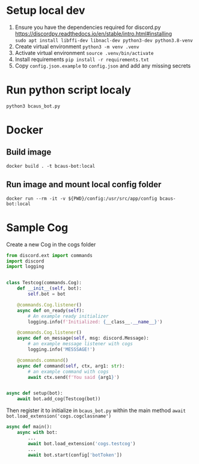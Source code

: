 # Setup local dev

1. Ensure you have the dependencies required for discord.py https://discordpy.readthedocs.io/en/stable/intro.html#installing  
   `sudo apt install libffi-dev libnacl-dev python3-dev python3.8-venv`
2. Create virtual environment `python3 -m venv .venv`
3. Activate virtual environment `source .venv/bin/activate`
4. Install requirements `pip install -r requirements.txt`
5. Copy `config.json.example` to `config.json` and add any missing secrets

# Run python script localy

`python3 bcaus_bot.py`

# Docker

## Build image

`docker build . -t bcaus-bot:local`

## Run image and mount local config folder

`docker run --rm -it -v ${PWD}/config:/usr/src/app/config bcaus-bot:local`

# Sample Cog

Create a new Cog in the cogs folder

```python
from discord.ext import commands
import discord
import logging


class Testcog(commands.Cog):
    def __init__(self, bot):
        self.bot = bot

    @commands.Cog.listener()
    async def on_ready(self):
        # An example ready initializer
        logging.info(f'Initialized: {__class__.__name__}')

    @commands.Cog.listener()
    async def on_message(self, msg: discord.Message):
        # an example message listener with cogs
        logging.info('MESSSAGE!')

    @commands.command()
    async def command(self, ctx, arg1: str):
        # an example command with cogs
        await ctx.send(f'You said {arg1}')


async def setup(bot):
    await bot.add_cog(Testcog(bot))
```

Then register it to initialize in `bcaus_bot.py` within the main method `await bot.load_extension('cogs.cogclassname')`

```python
async def main():
    async with bot:
        ...
        await bot.load_extension('cogs.testcog')
        ...
        await bot.start(config['botToken'])
```
